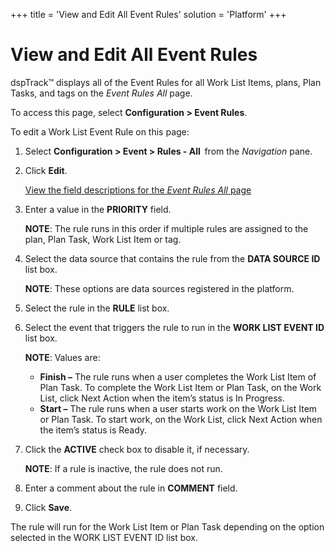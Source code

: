 +++
title = 'View and Edit All Event Rules'
solution = 'Platform'
+++

# View and Edit All Event Rules

dspTrack™ displays all of the Event Rules for all Work List Items,
plans, Plan Tasks, and tags on the *Event Rules All* page.

To access this page, select **Configuration \> Event Rules**.

To edit a Work List Event Rule on this page:

1.  Select <span style="font-weight: bold;">Configuration \> Event \>
    Rules - All  </span>from the
    <span style="font-style: italic;">Navigation</span> pane.

2.  Click <span style="font-weight: bold;">Edit</span>.
    
    [View the field descriptions for the *Event Rules All*
    page](../Page_Desc/Work_List_Event_Rules_All)

3.  Enter a value in the **PRIORITY** field.
    
    **NOTE**: The rule runs in this order if multiple rules are assigned
    to the plan, Plan Task, Work List Item or tag.

4.  Select the data source that contains the rule from the **DATA SOURCE
    ID** list box.
    
    **NOTE**: These options are data sources registered in the platform.

5.  Select the rule in the **RULE** list box.

6.  Select the event that triggers the rule to run in the **WORK LIST
    EVENT ID** list box.
    
    **NOTE**: Values are:
    
      - **Finish –** The rule runs when a user completes the Work List
        Item of Plan Task. To complete the Work List Item or Plan Task,
        on the Work List, click Next Action when the item’s status is In
        Progress.
      - **Start –** The rule runs when a user starts work on the Work
        List Item or Plan Task. To start work, on the Work List, click
        Next Action when the item’s status is Ready.

7.  Click the <span style="font-weight: bold;">ACTIVE</span> check box
    to disable it, if necessary.
    
    **NOTE**: If a rule is inactive, the rule does not run.

8.  Enter a comment about the rule in **COMMENT** field.

9.  Click **Save**.

The rule will run for the Work List Item or Plan Task depending on the
option selected in the WORK LIST EVENT ID list box.
